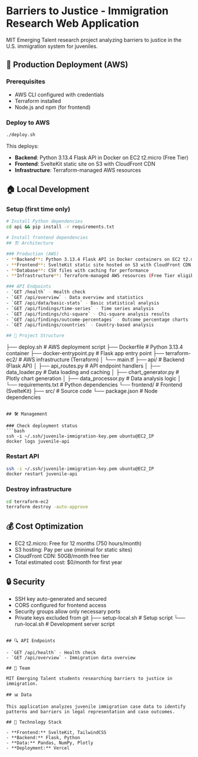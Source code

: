 # Barriers to Justice - Immigration Research Web Application

MIT Emerging Talent research project analyzing barriers to justice in the U.S. immigration system for juveniles.

## 🚀 Production Deployment (AWS)

### Prerequisites
- AWS CLI configured with credentials
- Terraform installed
- Node.js and npm (for frontend)

### Deploy to AWS
```bash
./deploy.sh
```

This deploys:
- **Backend**: Python 3.13.4 Flask API in Docker on EC2 t2.micro (Free Tier)
- **Frontend**: SvelteKit static site on S3 with CloudFront CDN
- **Infrastructure**: Terraform-managed AWS resources

## 🏠 Local Development

### Setup (first time only)
```bash
# Install Python dependencies
cd api && pip install -r requirements.txt

# Install frontend dependencies  
## 🏗️ Architecture

### Production (AWS)
- **Backend**: Python 3.13.4 Flask API in Docker containers on EC2 t2.micro
- **Frontend**: SvelteKit static site hosted on S3 with CloudFront CDN  
- **Database**: CSV files with caching for performance
- **Infrastructure**: Terraform-managed AWS resources (Free Tier eligible)

### API Endpoints
- `GET /health` - Health check
- `GET /api/overview` - Data overview and statistics
- `GET /api/data/basic-stats` - Basic statistical analysis
- `GET /api/findings/time-series` - Time series analysis
- `GET /api/findings/chi-square` - Chi-square analysis results
- `GET /api/findings/outcome-percentages` - Outcome percentage charts
- `GET /api/findings/countries` - Country-based analysis

## 📁 Project Structure

```
├── deploy.sh              # AWS deployment script
├── Dockerfile             # Python 3.13.4 container
├── docker-entrypoint.py   # Flask app entry point
├── terraform-ec2/         # AWS infrastructure (Terraform)
│   └── main.tf
├── api/                   # Backend (Flask API)
│   ├── api_routes.py      # API endpoint handlers
│   ├── data_loader.py     # Data loading and caching
│   ├── chart_generator.py # Plotly chart generation
│   ├── data_processor.py  # Data analysis logic
│   └── requirements.txt   # Python dependencies
└── frontend/              # Frontend (SvelteKit)
    ├── src/               # Source code
    └── package.json       # Node dependencies
```

## 🛠️ Management

### Check deployment status
```bash
ssh -i ~/.ssh/juvenile-immigration-key.pem ubuntu@EC2_IP
docker logs juvenile-api
```

### Restart API
```bash
ssh -i ~/.ssh/juvenile-immigration-key.pem ubuntu@EC2_IP  
docker restart juvenile-api
```

### Destroy infrastructure
```bash
cd terraform-ec2
terraform destroy -auto-approve
```

## 💰 Cost Optimization
- EC2 t2.micro: Free for 12 months (750 hours/month)
- S3 hosting: Pay per use (minimal for static sites)
- CloudFront CDN: 50GB/month free tier
- Total estimated cost: $0/month for first year

## 🔒 Security
- SSH key auto-generated and secured
- CORS configured for frontend access
- Security groups allow only necessary ports
- Private keys excluded from git
├── setup-local.sh        # Setup script
└── run-local.sh          # Development server script
```

## 🔍 API Endpoints

- `GET /api/health` - Health check
- `GET /api/overview` - Immigration data overview

## 👥 Team

MIT Emerging Talent students researching barriers to justice in immigration.

## 📊 Data

This application analyzes juvenile immigration case data to identify patterns and barriers in legal representation and case outcomes.

## 🔧 Technology Stack

- **Frontend:** SvelteKit, TailwindCSS
- **Backend:** Flask, Python
- **Data:** Pandas, NumPy, Plotly
- **Deployment:** Vercel
